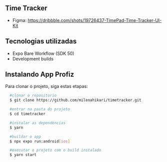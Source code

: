 ## Time Tracker
- Figma: https://dribbble.com/shots/19726437-TimePad-Time-Tracker-UI-Kit

## Tecnologias utilizadas
- Expo Bare Workflow (SDK 50)
- Development builds

## Instalando App Profiz
Para clonar o projeto, siga estas etapas:

```bash
  #clonar o repositorio
  $ git clone https://github.com/milenahikari/timetracker.git

  #entrar na pasta do projeto
  $ cd timetracker

  #instalar as dependencias
  $ yarn

  #buildar o app
  $ npx expo run:android[ios]

  #executar o projeto com o build instalado
  $ yarn start
```
